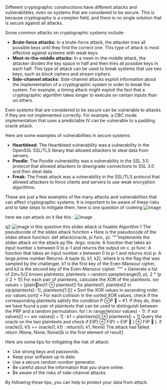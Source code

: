 Different cryptographic constructions have different attacks and vulnerabilities, even on systems that are considered to be secure. This is because cryptography is a complex field, and there is no single solution that is secure against all attacks.

Some common attacks on cryptographic systems include:

* **Brute-force attacks:** In a brute-force attack, the attacker tries all possible keys until they find the correct one. This type of attack is most effective against systems with weak keys.
* **Meet-in-the-middle attacks:** In a meet-in-the-middle attack, the attacker divides the key space in half and then tries all possible keys in each half. This type of attack can be used to break systems that use two keys, such as block ciphers and stream ciphers.
* **Side-channel attacks:** Side-channel attacks exploit information about the implementation of a cryptographic system in order to break the system. For example, a timing attack might exploit the fact that a cryptographic algorithm takes longer to execute on certain inputs than on others.

Even systems that are considered to be secure can be vulnerable to attacks if they are not implemented correctly. For example, a CBC mode implementation that uses a predictable IV can be vulnerable to a padding oracle attack.

Here are some examples of vulnerabilities in secure systems:

* **Heartbleed:** The Heartbleed vulnerability was a vulnerability in the OpenSSL SSL/TLS library that allowed attackers to steal data from servers.
* **Poodle:** The Poodle vulnerability was a vulnerability in the SSL 3.0 protocol that allowed attackers to downgrade connections to SSL 3.0 and then steal data.
* **Freak:** The Freak attack was a vulnerability in the SSL/TLS protocol that allowed attackers to force clients and servers to use weak encryption algorithms.

These are just a few examples of the many attacks and vulnerabilities that can affect cryptographic systems. It is important to be aware of these risks and to take steps to mitigate them.
here is one question of codeing 
![image](https://github.com/Vickey21299/crytography/assets/108173950/68dc6afa-f032-4bbe-a0e5-5b4a2d3a90e6)

here we can attack on it like this :
![image](https://github.com/Vickey21299/crytography/assets/108173950/4d2fd587-b232-4692-b29d-e5fcfb1ee729)

q2 ![image](https://github.com/Vickey21299/crytography/assets/108173950/2f6a99ca-8601-4d0a-a3f0-cf35070facdc)
in this question this slidex attack is fisiable 
Algorithm 1 The pseudocode of the slidex attack function
• Here is the pseudocode of the slidex attack function:
def attack(oracle, pi func, p):
”””Implements the slidex attack on the attack.py file.
Args:
oracle: A function that takes an input number x between 0 to p-1 and returns
the output on x.
pi func: A function that takes an input number x between 0 to p-1 and returns
π(x)
p: A large prime number
Returns: A tuple (b, k1, k2), where b is the flag that was sampled by the
challenger, k1 is the first key of the Even-Mansour cipher, and k2 is the second key
of the Even-Mansour cipher.
”””
• Generate a list of 2(n+1)/2 known plaintexts. plaintexts = random.sample(range(0,
p), 2 * (p // 2 + 1))
For each pair of plaintexts, calculate the XOR of the plaintexts. xor values = [plaintext1 ⊕ plaintext2 for plaintext1, plaintext2 in zip(plaintexts[:-1], plaintexts[1:])]
• Sort the XOR values in ascending order.
xor values.sort()
• For each collision in the sorted XOR values, check if the corresponding plaintexts
satisfy the condition P ⊕P
∗ = K1. If they do, then we have found a pair of plaintexts
that can be used to distinguish between the PRP and a random permutation.
for i in range(len(xor values) - 1):
if xor values[i] == xor values[i + 1] :
k1 = plaintexts[i] ⊕ plaintexts[i + 1]
Query the oracle on the two plaintexts and check if E(P) ⊕ F(P) = E(P
∗
) ⊕ F(P
∗
).
if oracle(0, k1) == oracle(1, k1) :
return(0, k1, None)
The attack has failed.
return (None, None, None)[b is the first element of result]



Here are some tips for mitigating the risk of attack:

* Use strong keys and passwords.
* Keep your software up to date.
* Use a secure random number generator.
* Be careful about the information that you share online.
* Be aware of the risks of side-channel attacks.

By following these tips, you can help to protect your data from attack.
